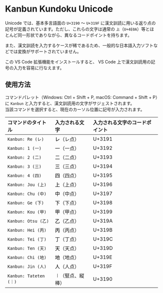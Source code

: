 # Kanbun Kundoku Unicode

Unicode では、基本多言語面の `U+3190` ～ `U+319F` に漢文訓読に用いる返り点の記号が定義されています。ただし、これらの文字は通常の `上`（`U+4E0A`）等とほとんど同一形状でありながら、異なるコードポイントを持ちます。

また、漢文訓読を入力するケースが稀であるため、一般的な日本語入力ソフトなどでは変換がサポートされていません。

この VS Code 拡張機能をインストールすると、 VS Code 上で漢文訓読用の記号の入力を容易に行なえます。

## 使用方法

コマンドパレット（Windows: Ctrl + Shift + P, macOS: Command + Shift + P）に `Kanbun` と入力すると、漢文訓読用の文字がサジェストされます。<br>
当該コマンドを選択すると、現在のカーソル位置に記号が入力されます。

|コマンドのタイトル|入力される文字|入力される文字のコードポイント|
|:---|:---|:---|
|`Kanbun: Re (レ)`|㆑（レ点）|U+3191|
|`Kanbun: 1 (一)`|㆒（一点）|U+3192|
|`Kanbun: 2 (二)`|㆓（二点）|U+3193|
|`Kanbun: 3 (三)`|㆔（三点）|U+3194|
|`Kanbun: 4 (四)`|㆕（四点）|U+3195|
|`Kanbun: Jou (上)`|㆖（上点）|U+3196|
|`Kanbun: Chu (中)`|㆗（中点）|U+3197|
|`Kanbun: Ge (下)`|㆘（下点）|U+3198|
|`Kanbun: Kou (甲)`|㆙（甲点）|U+3199|
|`Kanbun: Otsu (乙)`|㆚（乙点）|U+319A|
|`Kanbun: Hei (丙)`|㆛（丙点）|U+319B|
|`Kanbun: Tei (丁)`|㆜（丁点）|U+319C|
|`Kanbun: Ten (天)`|㆝（天点）|U+319D|
|`Kanbun: Chi (地)`|㆞（地点）|U+319E|
|`Kanbun: Jin (人)`|㆟（人点）|U+319F|
|`Kanbun: Tateten (｜)`|㆐（竪点、縦棒）|U+3190|
